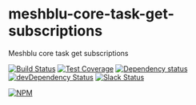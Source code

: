 # meshblu-core-task-get-subscriptions
Meshblu core task get subscriptions

[![Build Status](https://travis-ci.org/octoblu/meshblu-core-task-get-subscriptions.svg?branch=master)](https://travis-ci.org/octoblu/meshblu-core-task-get-subscriptions)
[![Test Coverage](https://codecov.io/gh/octoblu/meshblu-core-task-get-subscriptions/branch/master/graph/badge.svg)](https://codecov.io/gh/octoblu/meshblu-core-task-get-subscriptions)
[![Dependency status](http://img.shields.io/david/octoblu/meshblu-core-task-get-subscriptions.svg?style=flat)](https://david-dm.org/octoblu/meshblu-core-task-get-subscriptions)
[![devDependency Status](http://img.shields.io/david/dev/octoblu/meshblu-core-task-get-subscriptions.svg?style=flat)](https://david-dm.org/octoblu/meshblu-core-task-get-subscriptions#info=devDependencies)
[![Slack Status](http://community-slack.octoblu.com/badge.svg)](http://community-slack.octoblu.com)

[![NPM](https://nodei.co/npm/meshblu-core-task-get-subscriptions.svg?style=flat)](https://npmjs.org/package/meshblu-core-task-get-subscriptions)

